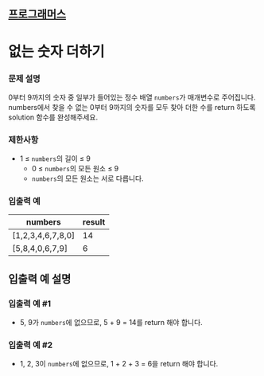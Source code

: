 ## [프로그래머스](https://school.programmers.co.kr/learn/courses/30/lessons/86051)

# 없는 숫자 더하기

### 문제 설명

0부터 9까지의 숫자 중 일부가 들어있는 정수 배열 `numbers`가 매개변수로 주어집니다. numbers에서 찾을 수 없는 0부터 9까지의 숫자를 모두 찾아 더한 수를 return 하도록 solution 함수를
완성해주세요.

### 제한사항

- 1 ≤ `numbers`의 길이 ≤ 9
    - 0 ≤ `numbers`의 모든 원소 ≤ 9
    - `numbers`의 모든 원소는 서로 다릅니다.

### 입출력 예

| numbers	           | result |
|--------------------|--------|
| [1,2,3,4,6,7,8,0]	 | 14     |
| [5,8,4,0,6,7,9]	   | 6      |

## 입출력 예 설명

### 입출력 예 #1

- 5, 9가 `numbers`에 없으므로, 5 + 9 = 14를 return 해야 합니다.

### 입출력 예 #2

- 1, 2, 3이 `numbers`에 없으므로, 1 + 2 + 3 = 6을 return 해야 합니다.